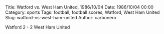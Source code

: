 Title: Watford vs. West Ham United, 1986/10/04
Date: 1986/10/04 00:00
Category: sports
Tags: football, football scores, Watford, West Ham United
Slug: watford-vs-west-ham-united
Author: carbonero


Watford 2 - 2 West Ham United
